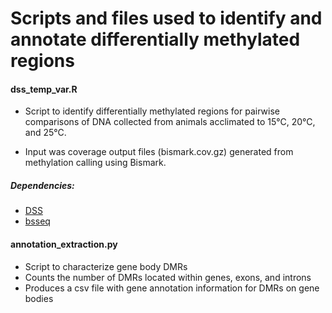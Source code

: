 # Scripts and files used to identify and annotate differentially methylated regions

#### dss_temp_var.R
* Script to identify differentially methylated regions for pairwise comparisons of DNA collected from animals acclimated to 15°C, 20°C, and 25°C.

* Input was coverage output files (bismark.cov.gz) generated from methylation calling using Bismark.

##### Dependencies: 
* [DSS](https://www.bioconductor.org/packages/release/bioc/html/DSS.html)
* [bsseq](https://www.bioconductor.org/packages/release/bioc/html/bsseq.html)

#### annotation_extraction.py
* Script to characterize gene body DMRs
* Counts the number of DMRs located within genes, exons, and introns
* Produces a csv file with gene annotation information for DMRs on gene bodies
